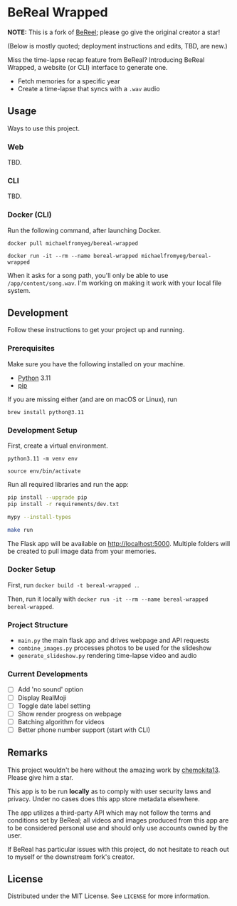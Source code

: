# BeReal Wrapped

**NOTE:** This is a fork of [BeReel](https://github.com/theOneAndOnlyOne/BeReel); please go give the original creator a star!

(Below is mostly quoted; deployment instructions and edits, TBD, are new.)

Miss the time-lapse recap feature from BeReal? Introducing BeReal Wrapped, a website (or CLI) interface to generate one.

* Fetch memories for a specific year
* Create a time-lapse that syncs with a `.wav` audio

## Usage

Ways to use this project.

### Web

TBD.

### CLI

TBD.

### Docker (CLI)

Run the following command, after launching Docker.

```plaintext
docker pull michaelfromyeg/bereal-wrapped

docker run -it --rm --name bereal-wrapped michaelfromyeg/bereal-wrapped
```

When it asks for a song path, you'll only be able to use `/app/content/song.wav`. I'm working on making it work with your local file system.

## Development

Follow these instructions to get your project up and running.

### Prerequisites

Make sure you have the following installed on your machine.

* [Python](https://python.org/downloads/) 3.11
* [pip](https://pip.pypa.io/en/stable/installation/)

If you are missing either (and are on macOS or Linux), run

```plaintext
brew install python@3.11
```

### Development Setup

First, create a virtual environment.

```plaintext
python3.11 -m venv env

source env/bin/activate
```

Run all required libraries and run the app:

```bash
pip install --upgrade pip
pip install -r requirements/dev.txt

mypy --install-types

make run
```

The Flask app will be available on [http://localhost:5000](http://localhost:5000/). Multiple folders will be created to pull image data from your memories.

### Docker Setup

First, run `docker build -t bereal-wrapped .`.

Then, run it locally with `docker run -it --rm --name bereal-wrapped bereal-wrapped`.

### Project Structure

* `main.py` the main flask app and drives webpage and API requests
* `combine_images.py` processes photos to be used for the slideshow
* `generate_slideshow.py` rendering time-lapse video and audio

### Current Developments

* [ ] Add 'no sound' option
* [ ] Display RealMoji
* [ ] Toggle date label setting
* [ ] Show render progress on webpage
* [ ] Batching algorithm for videos
* [ ] Better phone number support (start with CLI)

## Remarks

This project wouldn't be here without the amazing work by [chemokita13](https://github.com/chemokita13/beReal-api). Please give him a star.

This app is to be run **locally** as to comply with user security laws and privacy. Under no cases does this app store metadata elsewhere.

The app utilizes a third-party API which may not follow the terms and conditions set by BeReal; all videos and images produced from this app are to be considered personal use and should only use accounts owned by the user.

If BeReal has particular issues with this project, do not hesitate to reach out to myself or the downstream fork's creator.

## License

Distributed under the MIT License. See `LICENSE` for more information.
